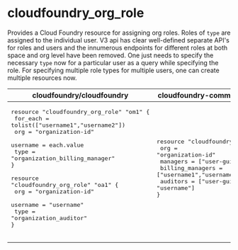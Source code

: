 # cloudfoundry_org_role 

Provides a Cloud Foundry resource for assigning org roles. Roles of `type` are assigned to the individual user. V3 api has clear well-defined separate API's for roles and users and the innumerous endpoints for different roles at both space and org level have been removed. One just needs to specify the necessary `type` now for a particular user as a query while specifying the role. For specifying multiple role types for multiple users, one can create multiple resources now.

| cloudfoundry/cloudfoundry | cloudfoundry-community/cloudfoundry |
| -- | -- |
|  <pre>resource "cloudfoundry_org_role" "om1" {</br>  for_each =  tolist(["username1","username2"])</br>  org      = "organization-id"</br>  username = each.value</br>  type     = "organization_billing_manager"</br>}</br></br>resource "cloudfoundry_org_role" "oa1" {</br>  org              = "organization-id"</br>  username = "username"</br>  type     = "organization_auditor"</br>}</br></br></pre> |<pre>resource "cloudfoundry_org_users" "ou1" {</br>  org              = "organization-id"</br>  managers         = ["user-guid"]</br>  billing_managers = ["username1","username2"]</br>  auditors         = ["user-guid", "username"]</br>}</br></br></pre> |

